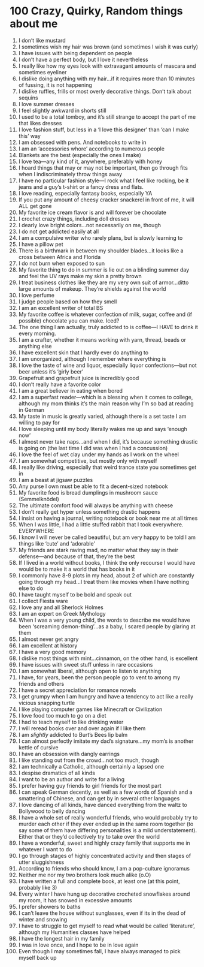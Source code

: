 # 100 Crazy, Quirky, Random things about me

1.	I don’t like mustard
2.	I sometimes wish my hair was brown (and sometimes I wish it was curly)
3.	I have issues with being dependent on people
4.	I don’t have a perfect body, but I love it nevertheless
5.	I really like how my eyes look with extravagant amounts of mascara and sometimes eyeliner
6.	I dislike doing anything with my hair…if it requires more than 10 minutes of fussing, it is not happening
7.	I dislike ruffles, frills or most overly decorative things. Don’t talk about sequins
8.	I love summer dresses
9.	I feel slightly awkward in shorts still
10.	I used to be a total tomboy, and it’s still strange to accept the part of me that likes dresses 
11.	I love fashion stuff, but less in a ‘I love this designer’ than ‘can I make this’ way 
12.	I am obsessed with pens. And notebooks to write in
13.	I am an ‘accessories whore’ according to numerous people
14.	Blankets are the best (especially the ones I make)
15.	I love tea—any kind of it, anywhere, preferably with honey
16.	I hoard things that may or may not be important, then go through fits when I indiscriminately throw things away
17.	I have no particular fashion style—I rock what I feel like rocking, be it jeans and a guy’s t-shirt or a fancy dress and flats. 
18.	I love reading, especially fantasy books, especially YA
19.	If you put any amount of cheesy cracker snackerel in front of me, it will ALL get gone
20.	My favorite ice cream flavor is and will forever be chocolate
21.	I crochet crazy things, including doll dresses
22.	I dearly love bright colors…not necessarily on me, though
23.	I do not get addicted easily at all
24.	I am a compulsive writer who rarely plans, but is slowly learning to 
25.	I have a pillow pet
26.	There is a birthmark in between my shoulder blades…it looks like a cross between Africa and Florida
27.	I do not burn when exposed to sun
28.	My favorite thing to do in summer is lie out on a blinding summer day and feel the UV rays make my skin a pretty brown
29.	I treat business clothes like they are my very own suit of armor…ditto large amounts of makeup. They’re shields against the world
30.	I love perfume
31.	I judge people based on how they smell
32.	I am an excellent writer of total BS 
33.	My favorite coffee is whatever confection of milk, sugar, coffee and (if possible) chocolate you can make. Iced? 
34.	The one thing I am actually, truly addicted to is coffee—I HAVE to drink it every morning. 
35.	I am a crafter, whether it means working with yarn, thread, beads or anything else 
36.	I have excellent skin that I hardly ever do anything to 
37.	I am unorganized, although I remember where everything is
38.	I love the taste of wine and liquor, especially liquor confections—but not beer unless it’s ‘girly beer’ 
39.	Grapefruit and grapefruit juice is incredibly good
40.	I don’t really have a favorite color
41.	I am a great believer in eating when bored 
42.	I am a superfast reader—which is a blessing when it comes to college, although my mom thinks it’s the main reason why I’m so bad at reading in German
43.	My taste in music is greatly varied, although there is a set taste I am willing to pay for
44.	I love sleeping until my body literally wakes me up and says ‘enough now’
45.	I almost never take naps…and when I did, it’s because something drastic is going on (the last time I did was when I had a concussion) 
46.	I love the feel of wet clay under my hands as I work on the wheel
47.	I am somewhat competitive, but mostly only with myself 
48.	I really like driving, especially that weird trance state you sometimes get in
49.	I am a beast at jigsaw puzzles
50.	Any purse I own must be able to fit a decent-sized notebook
51.	My favorite food is bread dumplings in mushroom sauce (Semmelknödel)
52.	The ultimate comfort food will always be anything with cheese
53.	I don’t really get hyper unless something drastic happens
54.	I insist on having a journal, writing notebook or book near me at all times
55.	When I was little, I had a little stuffed rabbit that I took everywhere. EVERYWHERE
56.	I know I will never be called beautiful, but am very happy to be told I am things like ‘cute’ and ‘adorable’
57.	My friends are stark raving mad, no matter what they say in their defense—and because of that, they’re the best 
58.	If I lived in a world without books, I think the only recourse I would have would be to make it a world that has books in it 
59.	I commonly have 8-9 plots in my head, about 2 of which are constantly going through my head…I treat them like movies when I have nothing else to do
60.	I have taught myself to be bold and speak out
61.	I collect Fiesta ware
62.	I love any and all Sherlock Holmes
63.	I am an expert on Greek Mythology 
64.	When I was a very young child, the words to describe me would have been ‘screaming demon-thing’…as a baby, I scared people by glaring at them 
65.	I almost never get angry
66.	I am excellent at history
67.	I have a very good memory 
68.	I dislike most things with mint…cinnamon, on the other hand, is excellent
69.	I have issues with sweet stuff unless in rare occasions
70.	I am somewhat liberal, although open to listen to anything 
71.	I have, for years, been the person people go to vent to among my friends and others
72.	I have a secret appreciation for romance novels 
73.	I get grumpy when I am hungry and have a tendency to act like a really vicious snapping turtle 
74.	I like playing computer games like Minecraft or Civilization 
75.	I love food too much to go on a diet
76.	I had to teach myself to like drinking water
77.	I will reread books over and over again if I like them
78.	I am *slightly* addicted to Burt’s Bees lip balm 
79.	I can almost perfectly imitate my dad’s signature…my mom’s is another kettle of cursive
80.	I have an obsession with dangly earrings
81.	I like standing out from the crowd…not too much, though
82.	I am technically a Catholic, although certainly a lapsed one
83.	I despise dramatics of all kinds
84.	I want to be an author and write for a living
85.	I prefer having guy friends to girl friends for the most part 
86.	I can speak German decently, as well as a few words of Spanish and a smattering of Chinese, and can get by in several other languages 
87.	I love dancing of all kinds, have danced everything from the waltz to Bollywood to belly dancing 
88.	I have a whole set of really wonderful friends, who would probably try to murder each other if they ever ended up in the same room together (to say some of them have differing personalities is a mild understatement). Either that or they’d collectively try to take over the world 
89.	I have a wonderful, sweet and highly crazy family that supports me in whatever I want to do 
90.	I go through stages of highly concentrated activity and then stages of utter sluggishness
91.	According to friends who should know, I am a pop-culture ignoramus 
92.	Neither me nor my two brothers look much alike (o.O)
93.	I have written a full and complete book, at least one (at this point, probably like 3)
94.	Every winter I have hung up decorative crocheted snowflakes around my room, it has snowed in excessive amounts
95.	I prefer showers to baths
96.	I can’t leave the house without sunglasses, even if its in the dead of winter and snowing  
97.	I have to struggle to get myself to read what would be called ‘literature’, although my Humanities classes have helped 
98.	I have the longest hair in my family
99.	I was in love once, and I hope to be in love again 
100.	Even though I may sometimes fall, I have always managed to pick myself back up 
